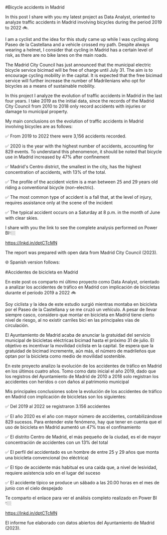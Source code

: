 #Bicycle accidents in Madrid 

In this post I share with you my latest project as Data Analyst, oriented to analyze traffic accidents in Madrid involving bicycles during the period 2019 to 2022 🚲.
 
I am a cyclist and the idea for this study came up while I was cycling along Paseo de la Castellana and a vehicle crossed my path. Despite always wearing a helmet, I consider that cycling in Madrid has a certain level of risk, as there are no bike lanes on the main roads.
 
The Madrid City Council has just announced that the municipal electric bicycle service bicimad will be free of charge until July 31. The aim is to encourage cycling mobility in the capital. It is expected that the free bicimad service will further increase the number of Madrilenians who opt for bicycles as a means of sustainable mobility.
 
In this project I analyze the evolution of traffic accidents in Madrid in the last four years. I take 2019 as the initial data, since the records of the Madrid City Council from 2010 to 2018 only record accidents with injuries or damage to municipal property.
 
My main conclusions on the evolution of traffic accidents in Madrid involving bicycles are as follows:
 
✅ From 2019 to 2022 there were 3,156 accidents recorded.
 
✅ 2020 is the year with the highest number of accidents, accounting for 829 events. To understand this phenomenon, it should be noted that bicycle use in Madrid increased by 47% after confinement
 
✅ Madrid's Centro district, the smallest in the city, has the highest concentration of accidents, with 13% of the total.

✅ The profile of the accident victim is a man between 25 and 29 years old riding a conventional bicycle (non-electric).
 
✅ The most common type of accident is a fall that, at the level of injury, requires assistance only at the scene of the incident
 
✅ The typical accident occurs on a Saturday at 8 p.m. in the month of June with clear skies. 
 
I share with you the link to see the complete analysis performed on Power BI👇🏼

https://lnkd.in/dptCTcMN

The report was prepared with open data from Madrid City Council (2023).

🌐 Spanish version follows:

#Accidentes de bicicleta en Madrid 

En este post os comparto mi último proyecto como Data Analyst, orientado a analizar los accidentes de tráfico en Madrid con implicación de bicicletas durante el período 2019 a 2022 🚲
 
Soy ciclista y la idea de este estudio surgió mientras montaba en bicicleta por el Paseo de la Castellana y se me cruzó un vehículo. A pesar de llevar siempre casco, considero que montar en bicicleta en Madrid tiene cierto nivel de riesgo, al no existir carriles bici en las principales vías de circulación.
 
El Ayuntamiento de Madrid acaba de anunciar la gratuidad del servicio municipal de bicicletas eléctricas bicimad hasta el próximo 31 de julio. El objetivo es incentivar la movilidad ciclista en la capital. Se espera que la gratuidad de bicimad incremente, aún más, el número de madrileños que optan por la bicicleta como medio de movilidad sostenible.
 
En este proyecto analizo la evolución de los accidentes de tráfico en Madrid en los últimos cuatro años. Tomo como dato inicial el año 2019, dado que los registros del Ayuntamiento de Madrid de 2010 a 2018 solo registran los accidentes con heridos o con daños al patrimonio municipal
 
Mis principales conclusiones sobre la evolución de los accidentes de tráfico en Madrid con implicación de bicicletas son los siguientes:
 
✅ Del 2019 al 2022 se registraron 3.156 accidentes
 
✅ El año 2020 es el año con mayor número de accidentes, contabilizándose 829 sucesos. Para entender este fenómeno, hay que tener en cuenta que el uso de bicicleta en Madrid aumentó un 47% tras el confinamiento
 
✅ El distrito Centro de Madrid, el más pequeño de la ciudad, es el de mayor concentración de accidentes con un 13% del total

✅ El perfil del accidentado es un hombre de entre 25 y 29 años que monta una bicicleta convencional (no eléctrica)
 
✅ El tipo de accidente más habitual es una caída que, a nivel de lesividad, requiere asistencia solo en el lugar del suceso
 
✅ El accidente típico se produce un sábado a las 20.00 horas en el mes de junio con el cielo despejado 
 
Te comparto el enlace para ver el análisis completo realizado en Power BI👇🏼

https://lnkd.in/dptCTcMN

El informe fue elaborado con datos abiertos del Ayuntamiento de Madrid (2023).
 

